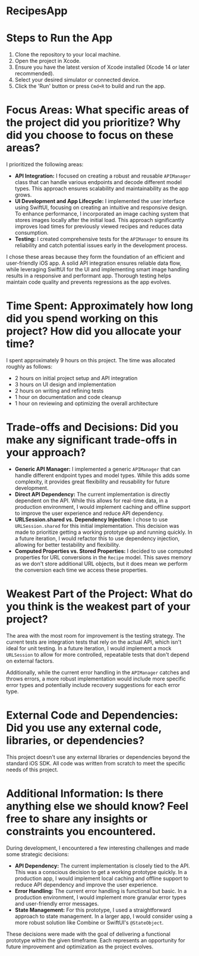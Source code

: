 # RecipesApp

# Steps to Run the App
1. Clone the repository to your local machine.
2. Open the project in Xcode.
3. Ensure you have the latest version of Xcode installed (Xcode 14 or later recommended).
4. Select your desired simulator or connected device.
5. Click the 'Run' button or press `Cmd+R` to build and run the app.

# Focus Areas: What specific areas of the project did you prioritize? Why did you choose to focus on these areas?
I prioritized the following areas:

- **API Integration:** I focused on creating a robust and reusable `APIManager` class that can handle various endpoints and decode different model types. This approach ensures scalability and maintainability as the app grows.
- **UI Development and App Lifecycle:** I implemented the user interface using SwiftUI, focusing on creating an intuitive and responsive design. To enhance performance, I incorporated an image caching system that stores images locally after the initial load. This approach significantly improves load times for previously viewed recipes and reduces data consumption.
- **Testing:** I created comprehensive tests for the `APIManager` to ensure its reliability and catch potential issues early in the development process.

I chose these areas because they form the foundation of an efficient and user-friendly iOS app. A solid API integration ensures reliable data flow, while leveraging SwiftUI for the UI and implementing smart image handling results in a responsive and performant app. Thorough testing helps maintain code quality and prevents regressions as the app evolves.

# Time Spent: Approximately how long did you spend working on this project? How did you allocate your time?
I spent approximately 9 hours on this project. The time was allocated roughly as follows:

- 2 hours on initial project setup and API integration
- 3 hours on UI design and implementation
- 2 hours on writing and refining tests
- 1 hour on documentation and code cleanup
- 1 hour on reviewing and optimizing the overall architecture

# Trade-offs and Decisions: Did you make any significant trade-offs in your approach?

- **Generic API Manager:** I implemented a generic `APIManager` that can handle different endpoint types and model types. While this adds some complexity, it provides great flexibility and reusability for future development.
- **Direct API Dependency:** The current implementation is directly dependent on the API. While this allows for real-time data, in a production environment, I would implement caching and offline support to improve the user experience and reduce API dependency.
- **URLSession.shared vs. Dependency Injection:** I chose to use `URLSession.shared` for this initial implementation. This decision was made to prioritize getting a working prototype up and running quickly. In a future iteration, I would refactor this to use dependency injection, allowing for better testability and flexibility.
- **Computed Properties vs. Stored Properties:** I decided to use computed properties for URL conversions in the `Recipe` model. This saves memory as we don't store additional URL objects, but it does mean we perform the conversion each time we access these properties.


# Weakest Part of the Project: What do you think is the weakest part of your project?
The area with the most room for improvement is the testing strategy. The current tests are integration tests that rely on the actual API, which isn't ideal for unit testing. In a future iteration, I would implement a mock `URLSession` to allow for more controlled, repeatable tests that don't depend on external factors.

Additionally, while the current error handling in the `APIManager` catches and throws errors, a more robust implementation would include more specific error types and potentially include recovery suggestions for each error type.

# External Code and Dependencies: Did you use any external code, libraries, or dependencies?
This project doesn't use any external libraries or dependencies beyond the standard iOS SDK. All code was written from scratch to meet the specific needs of this project.

# Additional Information: Is there anything else we should know? Feel free to share any insights or constraints you encountered.
During development, I encountered a few interesting challenges and made some strategic decisions:

- **API Dependency:** The current implementation is closely tied to the API. This was a conscious decision to get a working prototype quickly. In a production app, I would implement local caching and offline support to reduce API dependency and improve the user experience.
- **Error Handling:** The current error handling is functional but basic. In a production environment, I would implement more granular error types and user-friendly error messages.
- **State Management:** For this prototype, I used a straightforward approach to state management. In a larger app, I would consider using a more robust solution like Combine or SwiftUI's `@StateObject`.

These decisions were made with the goal of delivering a functional prototype within the given timeframe. Each represents an opportunity for future improvement and optimization as the project evolves.
